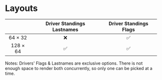 Layouts
=================

|          | Driver Standings Lastnames | Driver Standings Flags |
|:--------:|:--------------------------:|:----------------------:|
| 64 × 32  |             ❌              |           ✅            |
| 128 × 64 |             ✅              |           ✅            |

Notes: Drivers' Flags & Lastnames are exclusive options. There is not enough space to render both concurrently, so only 
one can be picked at a time.